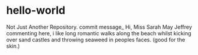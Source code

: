  # hello-world
Not Just Another Repository.
commit message_ Hi,
Miss Sarah May Jeffrey commenting here, i like long romantic walks along the beach whilst kicking over sand castles and throwing seaweed in peoples faces. (good for the skin.)
